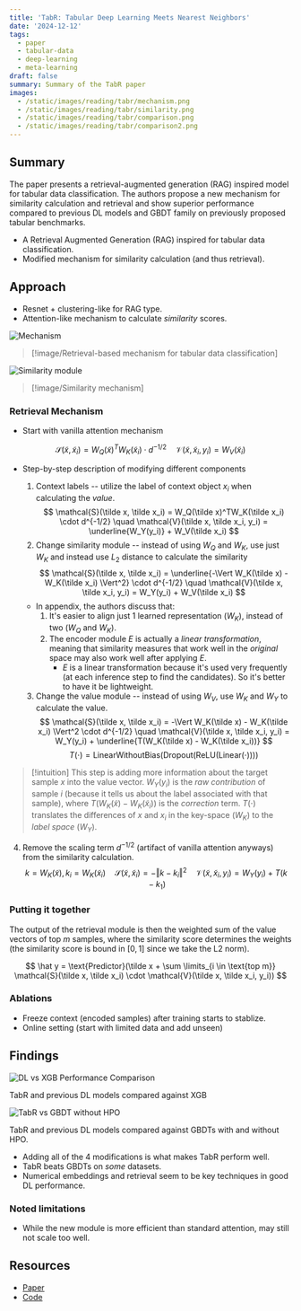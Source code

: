 ```yaml
---
title: 'TabR: Tabular Deep Learning Meets Nearest Neighbors'
date: '2024-12-12'
tags:
  - paper
  - tabular-data
  - deep-learning
  - meta-learning
draft: false
summary: Summary of the TabR paper
images:
  - /static/images/reading/tabr/mechanism.png
  - /static/images/reading/tabr/similarity.png
  - /static/images/reading/tabr/comparison.png
  - /static/images/reading/tabr/comparison2.png
---
```


## Summary

The paper presents a retrieval-augmented generation (RAG) inspired model for tabular data classification. The authors propose a new mechanism for similarity calculation and retrieval and show superior performance compared to previous DL models and GBDT family on previously proposed tabular benchmarks.

- A Retrieval Augmented Generation (RAG) inspired for tabular data classification.
- Modified mechanism for similarity calculation (and thus retrieval).

## Approach

- Resnet + clustering-like for RAG type.
- Attention-like mechanism to calculate _similarity_ scores.

![Mechanism](/static/images/reading/tabr/mechanism.png)

> [!image/Retrieval-based mechanism for tabular data classification]

![Similarity module](/static/images/reading/tabr/similarity.png)

> [!image/Similarity mechanism]

### Retrieval Mechanism

- Start with vanilla attention mechanism

$$
\mathcal{S}(\tilde x, \tilde x_i) = W_Q(\tilde x)^TW_K(\tilde x_i) \cdot d^{-1/2} \quad \mathcal{V}(\tilde x, \tilde x_i, y_i) = W_V(\tilde x_i)
$$

- Step-by-step description of modifying different components

  1. Context labels -- utilize the label of context object $x_i$ when calculating the _value_.
     $$
     \mathcal{S}(\tilde x, \tilde x_i) = W_Q(\tilde x)^TW_K(\tilde x_i) \cdot d^{-1/2} \quad \mathcal{V}(\tilde x, \tilde x_i, y_i) = \underline{W_Y(y_i)} + W_V(\tilde x_i)
     $$
  2. Change similarity module -- instead of using $W_Q$ and $W_K$, use just $W_K$ and instead use $L_2$ distance to calculate the similarity
     $$
     \mathcal{S}(\tilde x, \tilde x_i) = \underline{-\Vert W_K(\tilde x) - W_K(\tilde x_i) \Vert^2} \cdot d^{-1/2} \quad \mathcal{V}(\tilde x, \tilde x_i, y_i) = W_Y(y_i) + W_V(\tilde x_i)
     $$

  - In appendix, the authors discuss that:
    1. It's easier to align just 1 learned representation ($W_K$), instead of two ($W_Q$ and $W_K$).
    2. The encoder module $E$ is actually a _linear transformation_, meaning that similarity measures that work well in the _original_ space may also work well after applying $E$.
       - $E$ is a linear transformation because it's used very frequently (at each inference step to find the candidates). So it's better to have it be lightweight.

  3. Change the value module -- instead of using $W_V$, use $W_K$ and $W_Y$ to calculate the value.
     $$
     \mathcal{S}(\tilde x, \tilde x_i) = -\Vert W_K(\tilde x) - W_K(\tilde x_i) \Vert^2 \cdot d^{-1/2} \quad \mathcal{V}(\tilde x, \tilde x_i, y_i) = W_Y(y_i) + \underline{T(W_K(\tilde x) - W_K(\tilde x_i))}
     $$
     $$
     T(\cdot) = \text{LinearWithoutBias}(\text{Dropout}(\text{ReLU}(\text{Linear}(\cdot))))
     $$

> [!intuition]
> This step is adding more information about the target sample $x$ into the value vector. $W_Y(y_i)$ is the _raw contribution_ of sample $i$ (because it tells us about the label associated with that sample), where $T(W_K(\tilde x) - W_K(\tilde x_i))$ is the _correction_ term. $T(\cdot)$ translates the differences of $x$ and $x_i$ in the key-space ($W_K$) to the _label space_ ($W_Y$).

4. Remove the scaling term $d^{-1/2}$ (artifact of vanilla attention anyways) from the similarity calculation.
   $$
   k = W_K(\tilde x), k_i = W_K(\tilde x_i) \quad \mathcal{S}(\tilde x, \tilde x_i) = - \Vert k-k_i \Vert^2 \quad \mathcal{V}(\tilde x, \tilde x_i, y_i) = W_Y(y_i) + T(k-k_1)
   $$

### Putting it together

The output of the retrieval module is then the weighted sum of the value vectors of top $m$ samples, where the similarity score determines the weights (the similarity score is bound in $[0, 1]$ since we take the L2 norm).

$$
\hat y = \text{Predictor}(\tilde x + \sum \limits_{i \in \text{top m}} \mathcal{S}(\tilde x, \tilde x_i) \cdot \mathcal{V}(\tilde x, \tilde x_i, y_i))
$$

### Ablations

- Freeze context (encoded samples) after training starts to stablize.
- Online setting (start with limited data and add unseen)

## Findings

![DL vs XGB Performance Comparison](/static/images/reading/tabr/comparison.png)

TabR and previous DL models compared against XGB

![TabR vs GBDT without HPO](/static/images/reading/tabr/comparison2.png)

TabR and previous DL models compared against GBDTs with and without HPO.

- Adding all of the 4 modifications is what makes TabR perform well.
- TabR beats GBDTs on _some_ datasets.
- Numerical embeddings and retrieval seem to be key techniques in good DL performance.

### Noted limitations

- While the new module is more efficient than standard attention, may still not scale too well.

## Resources

- [Paper](https://openreview.net/forum?id=rhgIgTSSxW)
- [Code](https://github.com/yandex-research/tabular-dl-tabr)

